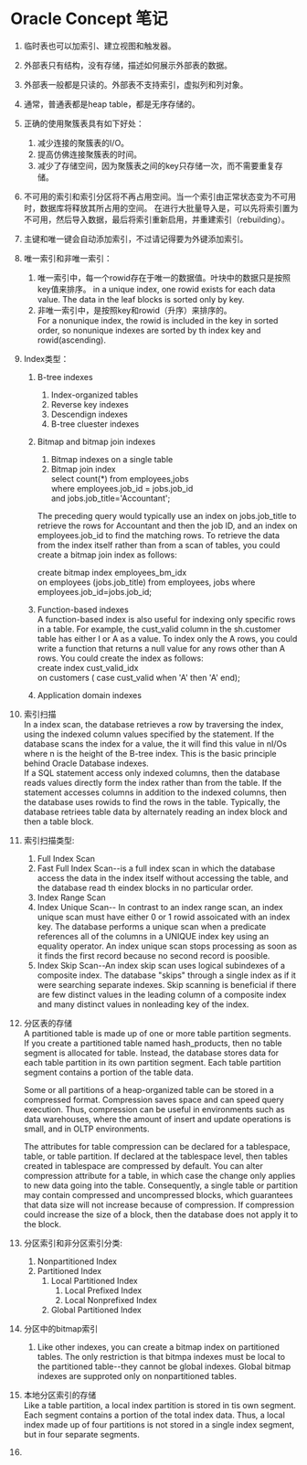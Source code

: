 Oracle Concept 笔记
===

1. 临时表也可以加索引、建立视图和触发器。  
2. 外部表只有结构，没有存储，描述如何展示外部表的数据。   
3. 外部表一般都是只读的。外部表不支持索引，虚拟列和列对象。   
4.  通常，普通表都是heap table，都是无序存储的。   
5. 正确的使用聚簇表具有如下好处：    
	1. 减少连接的聚簇表的I/O。  
	2. 提高仿佛连接聚簇表的时间。  
	3. 减少了存储空间，因为聚簇表之间的key只存储一次，而不需要重复存储。  

6. 不可用的索引和索引分区将不再占用空间。当一个索引由正常状态变为不可用时，数据库将释放其所占用的空间。   在进行大批量导入是，可以先将索引置为不可用，然后导入数据，最后将索引重新启用，并重建索引（rebuilding）。  

7. 主键和唯一键会自动添加索引，不过请记得要为外键添加索引。

8. 唯一索引和非唯一索引： 
	1. 唯一索引中，每一个rowid存在于唯一的数据值。叶块中的数据只是按照key值来排序。 
	in a unique index, one rowid exists for each data value. The data in the leaf blocks is sorted only by key. 
	2. 非唯一索引中，是按照key和rowid（升序）来排序的。  
	For a nonunique index, the rowid is included in the key in sorted order, so nonunique indexes are sorted by th index key and rowid(ascending).  

9. Index类型：  
	1. B-tree indexes  
		1. Index-organized tables 
		2. Reverse key indexes  
		3. Descendign indexes  
		4. B-tree cluester indexes  
	2. Bitmap and bitmap join indexes  
		1. Bitmap indexes on a single table  
		2. Bitmap join index  
		select count(*) 
		from employees,jobs  
		where employees.job_id = jobs.job_id  
		and jobs.job_title='Accountant';  

		The preceding query would typically use an index on jobs.job_title to retrieve the rows for Accountant and then the job ID, and an index on employees.job_id to find the matching rows. To retrieve the data from the index itself rather than from a scan of tables, you could create a bitmap join index as follows:  

		create bitmap index employees_bm_idx  
		on employees (jobs.job_title)
		from employees, jobs
		where employees.job_id=jobs.job_id;
	3. Function-based indexes  
		A function-based index is also useful for indexing only specific rows in a table. For example, the cust_valid column in the sh.customer table has either I or A as a value. To index only the A rows, you could write a function that returns a null value for any rows other than A rows. You could create the index as follows:  
		create index cust_valid_idx  
		on customers ( case cust_valid when 'A' then 'A' end);  
	4. Application domain indexes  

10. 索引扫描  
	In a index scan, the database retrieves a row by traversing the index, using the indexed column values specified by the statement. If the database scans the index for a value, the it will find this value in nI/Os where n is the height of the B-tree index. This is the basic principle behind Oracle Database indexes.  
	If a SQL statement access only indexed columns, then the database reads values directly form the index rather than from the table. If the statement accesses columns in addition to the indexed columns, then the database uses rowids to find the rows in the table. Typically, the database retriees table data by alternately reading an index block and then a table block.  

11. 索引扫描类型:  
	1. Full Index Scan
	2. Fast Full Index Scan--is a full index scan in which the database access the data in the index itself without accessing the table, and the database read th eindex blocks in no particular order.    
	3. Index Range Scan  
	4. Index Unique Scan-- In contrast to an index range scan, an index unique scan must have either 0 or 1 rowid assoicated with an index key. The database performs a unique scan when a predicate references all of the columns in a UNIQUE index key using an equality operator. An index unique scan stops processing as soon as it finds the first record because no second record is poosible.   
	5. Index Skip Scan--An index skip scan uses logical subindexes of a composite index. The database "skips" through a single index as if it were searching separate indexes. Skip scanning is beneficial if there are few distinct values in the leading column of a composite index and many distinct values in nonleading key of the index.  

12. 分区表的存储  
	A partitioned table is made up of one or more table partition segments. If you create a partitioned table named hash_products, then no table segment is allocated for table. Instead, the database stores data for each table partition in its own partition segment. Each table partition segment contains a portion of the table data.  

	Some or all partitions of a heap-organized table can be stored in a compressed format. Compression saves space and can speed query execution. Thus, compression can be useful in environments such as data warehouses, where the amount of insert and update operations is small, and in OLTP environments.  

	The attributes for table compression can be declared for a tablespace, table, or table partition. If declared at the tablespace level, then tables created in tablespace are compressed by default. You can alter compression attribute for a table, in which case the change only applies to new data going into the table. Consequently, a single table or partition may contain compressed and uncompressed blocks, which guarantees that data size will not increase because of compression. If compression could increase the size of a block, then the database does not apply it to the block.  

13. 分区索引和非分区索引分类:  
	1. Nonpartitioned Index 
	2. Partitioned Index 
		1. Local Partitioned Index
			1. Local Prefixed Index
			2. Local Nonprefixed Index
		2. Global Partitioned Index 

14. 分区中的bitmap索引  
	1. Like other indexes, you can create a bitmap index on partitioned tables. The only restriction is that bitmpa indexes must be local to the partitioned table--they cannot be global indexes. Global bitmap indexes are supproted only on nonpartitioned tables. 

15. 本地分区索引的存储  
	Like a table partition, a local index partition is stored in tis own segment. Each segment contains a portion of the total index data. Thus, a local index made up of four partitions is not stored in a single index segment, but in four separate segments.  

16. 





